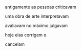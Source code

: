 antigamente as pessoas criticavam

uma obra de arte interpretavam

avaliavam no máximo julgavam

hoje elas corrigem e 

cancelam

